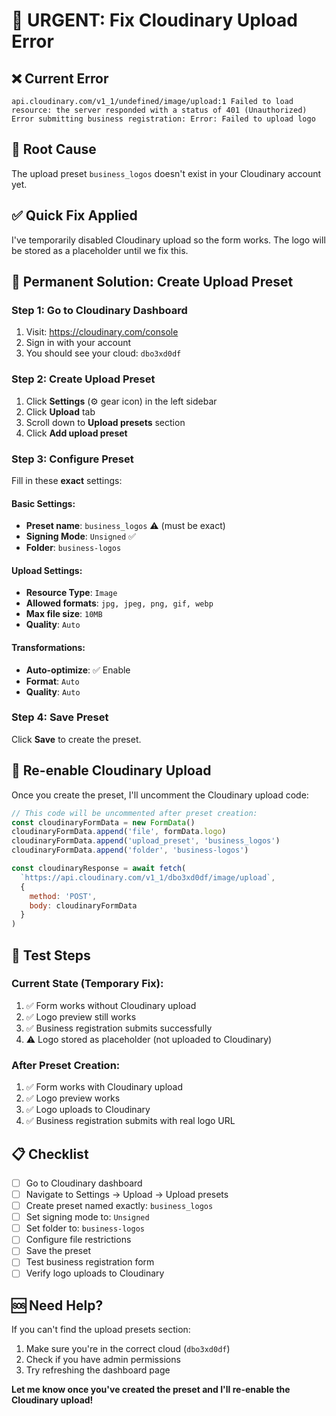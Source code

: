 # 🚨 URGENT: Fix Cloudinary Upload Error

## ❌ **Current Error**
```
api.cloudinary.com/v1_1/undefined/image/upload:1 Failed to load resource: the server responded with a status of 401 (Unauthorized)
Error submitting business registration: Error: Failed to upload logo
```

## 🔧 **Root Cause**
The upload preset `business_logos` doesn't exist in your Cloudinary account yet.

## ✅ **Quick Fix Applied**
I've temporarily disabled Cloudinary upload so the form works. The logo will be stored as a placeholder until we fix this.

## 🚀 **Permanent Solution: Create Upload Preset**

### **Step 1: Go to Cloudinary Dashboard**
1. Visit: https://cloudinary.com/console
2. Sign in with your account
3. You should see your cloud: `dbo3xd0df`

### **Step 2: Create Upload Preset**
1. Click **Settings** (⚙️ gear icon) in the left sidebar
2. Click **Upload** tab
3. Scroll down to **Upload presets** section
4. Click **Add upload preset**

### **Step 3: Configure Preset**
Fill in these **exact** settings:

#### **Basic Settings:**
- **Preset name**: `business_logos` ⚠️ (must be exact)
- **Signing Mode**: `Unsigned` ✅
- **Folder**: `business-logos`

#### **Upload Settings:**
- **Resource Type**: `Image`
- **Allowed formats**: `jpg, jpeg, png, gif, webp`
- **Max file size**: `10MB`
- **Quality**: `Auto`

#### **Transformations:**
- **Auto-optimize**: ✅ Enable
- **Format**: `Auto`
- **Quality**: `Auto`

### **Step 4: Save Preset**
Click **Save** to create the preset.

## 🔄 **Re-enable Cloudinary Upload**

Once you create the preset, I'll uncomment the Cloudinary upload code:

```javascript
// This code will be uncommented after preset creation:
const cloudinaryFormData = new FormData()
cloudinaryFormData.append('file', formData.logo)
cloudinaryFormData.append('upload_preset', 'business_logos')
cloudinaryFormData.append('folder', 'business-logos')

const cloudinaryResponse = await fetch(
  `https://api.cloudinary.com/v1_1/dbo3xd0df/image/upload`,
  {
    method: 'POST',
    body: cloudinaryFormData
  }
)
```

## 🧪 **Test Steps**

### **Current State (Temporary Fix):**
1. ✅ Form works without Cloudinary upload
2. ✅ Logo preview still works
3. ✅ Business registration submits successfully
4. ⚠️ Logo stored as placeholder (not uploaded to Cloudinary)

### **After Preset Creation:**
1. ✅ Form works with Cloudinary upload
2. ✅ Logo preview works
3. ✅ Logo uploads to Cloudinary
4. ✅ Business registration submits with real logo URL

## 📋 **Checklist**

- [ ] Go to Cloudinary dashboard
- [ ] Navigate to Settings → Upload → Upload presets
- [ ] Create preset named exactly: `business_logos`
- [ ] Set signing mode to: `Unsigned`
- [ ] Set folder to: `business-logos`
- [ ] Configure file restrictions
- [ ] Save the preset
- [ ] Test business registration form
- [ ] Verify logo uploads to Cloudinary

## 🆘 **Need Help?**

If you can't find the upload presets section:
1. Make sure you're in the correct cloud (`dbo3xd0df`)
2. Check if you have admin permissions
3. Try refreshing the dashboard page

**Let me know once you've created the preset and I'll re-enable the Cloudinary upload!**



